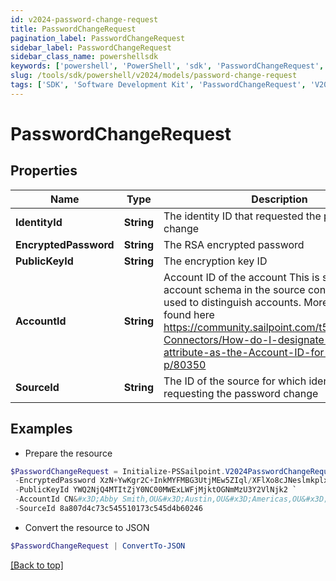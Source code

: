 ```yaml
---
id: v2024-password-change-request
title: PasswordChangeRequest
pagination_label: PasswordChangeRequest
sidebar_label: PasswordChangeRequest
sidebar_class_name: powershellsdk
keywords: ['powershell', 'PowerShell', 'sdk', 'PasswordChangeRequest', 'V2024PasswordChangeRequest'] 
slug: /tools/sdk/powershell/v2024/models/password-change-request
tags: ['SDK', 'Software Development Kit', 'PasswordChangeRequest', 'V2024PasswordChangeRequest']
---
```



# PasswordChangeRequest

## Properties

Name | Type | Description | Notes
------------ | ------------- | ------------- | -------------
**IdentityId** | **String** | The identity ID that requested the password change | [optional] 
**EncryptedPassword** | **String** | The RSA encrypted password | [optional] 
**PublicKeyId** | **String** | The encryption key ID | [optional] 
**AccountId** | **String** | Account ID of the account This is specified per account schema in the source configuration. It is used to distinguish accounts. More info can be found here https://community.sailpoint.com/t5/IdentityNow-Connectors/How-do-I-designate-an-account-attribute-as-the-Account-ID-for-a/ta-p/80350 | [optional] 
**SourceId** | **String** | The ID of the source for which identity is requesting the password change | [optional] 

## Examples

- Prepare the resource
```powershell
$PasswordChangeRequest = Initialize-PSSailpoint.V2024PasswordChangeRequest  -IdentityId 8a807d4c73c545510173c545f0a002ff `
 -EncryptedPassword XzN+YwKgr2C+InkMYFMBG3UtjMEw5ZIql/XFlXo8cJNeslmkplx6vn4kd4/43IF9STBk5RnzR6XmjpEO+FwHDoiBwYZAkAZK/Iswxk4OdybG6Y4MStJCOCiK8osKr35IMMSV/mbO4wAeltoCk7daTWzTGLiI6UaT5tf+F2EgdjJZ7YqM8W8r7aUWsm3p2Xt01Y46ZRx0QaM91QruiIx2rECFT2pUO0wr+7oQ77jypATyGWRtADsu3YcvCk/6U5MqCnXMzKBcRas7NnZdSL/d5H1GglVGz3VLPMaivG4/oL4chOMmFCRl/zVsGxZ9RhN8rxsRGFFKn+rhExTi+bax3A&#x3D;&#x3D; `
 -PublicKeyId YWQ2NjQ4MTItZjY0NC00MWExLWFjMjktOGNmMzU3Y2VlNjk2 `
 -AccountId CN&#x3D;Abby Smith,OU&#x3D;Austin,OU&#x3D;Americas,OU&#x3D;Demo,DC&#x3D;seri,DC&#x3D;acme,DC&#x3D;com `
 -SourceId 8a807d4c73c545510173c545d4b60246
```

- Convert the resource to JSON
```powershell
$PasswordChangeRequest | ConvertTo-JSON
```


[[Back to top]](#) 


